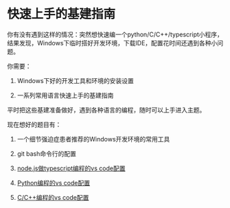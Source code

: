 # 快速上手的基建指南

你有没有遇到这样的情况：突然想快速编一个python/C/C++/typescript小程序，结果发现，Windows下临时搭好开发环境，下载IDE，配置花时间还遇到各种小问题。

你需要：

1. Windows下好的开发工具和环境的安装设置

2. 一系列常用语言快速上手的基建指南

平时把这些基建准备做好，遇到各种语言的编程，随时可以上手进入主题。

现在想好的题目有：

1. 一个细节强迫症患者推荐的Windows开发环境的常用工具

2. git bash命令行的配置

3. [node.js做typescript编程的vs code配置](typescript_nodejs.md)

4. [Python编程的vs code配置](python.md)

5. [C/C++编程的vs code配置](c.md)
